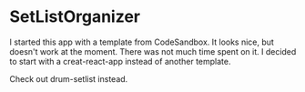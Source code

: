 # SetListOrganizer
I started this app with a template from CodeSandbox. It looks nice, but doesn't work at the moment. There was not much time spent on it. I decided to start with a creat-react-app instead of another template.

Check out drum-setlist instead.
